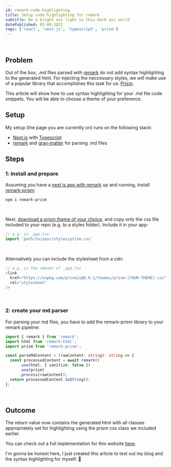 ```yaml
---
id: remark-code-highlighting
title: Setup code highlighting for remark 
subtitle: Be a bright ass light in this dark ass world
datePublished: 03-09-2022
tags: ['react', 'next.js', 'typescript', 'prism']
---
```


&nbsp;

## Problem

Out of the box, .md files parsed with [remark](https://remark.js.org/) do not add syntax highlighting to the generated html. For injecting the neccessary styles, we will make use of a popular library that accomplishes this task for us: [Prism](https://prismjs.com/).

This article will show how to use syntax highlighting for your .md file code snippets. You will be able to choose a theme of your preference.

## Setup

My setup (the page you are currently on) runs on the following stack:
  - [Next.js](https://nextjs.org/) with [Typescript](https://www.typescriptlang.org/)
  - [remark](https://remark.js.org/) and [gray-matter](https://github.com/jonschlinkert/gray-matter) for parsing .md files

## Steps

### 1: install and prepare

Assuming you have a [next.js app with remark](https://nextjs.org/blog/markdown) up and running, install [remark-prism](https://www.npmjs.com/package/remark-prism):

```
npm i remark-prism
```
&nbsp;

Next, [download a prism theme of your choice](https://prismjs.com/download.html), and copy only the css file included to your repo (e.g. to a styles folder). Include it in your app:

```ts
// e.g. in _app.tsx
import 'path/to/your/styles/prism.css'
```
&nbsp;

Alternatively you can include the stylesheet from a cdn:
```ts
// e.g. in the <Head> of _app.tsx
<link
  href="https://unpkg.com/prismjs@0.0.1/themes/prism-[YOUR-THEME].css"
  rel="stylesheet"
/>
```
&nbsp;

### 2: create your md parser
For parsing your md files, you have to add the remark-prism library to your remark pipeline:
```ts
import { remark } from 'remark';
import html from 'remark-html';
import prism from 'remark-prism';

const parseMdContent = (rawContent: string): string => {
  const processedContent = await remark()
      .use(html, { sanitize: false })
      .use(prism)
      .process(rawContent);
  return processedContent.toString();
};
```
&nbsp;

## Outcome
The return value now contains the generated html with all classes appropriately set for highlighting using the prism css class we included earlier.

You can check out a full implementation for this website [here](https://github.com/chargome/chargome.com).

I'm gonna be honest here, I just created this article to test out my blog and the syntax highlighting for myself. 🦧



